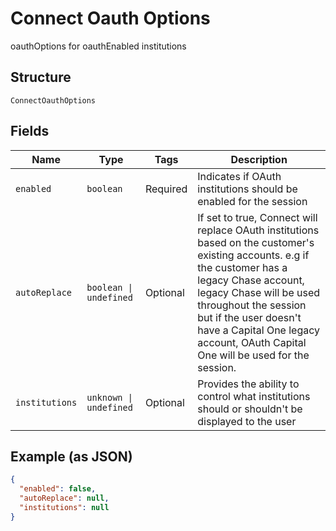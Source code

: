 
# Connect Oauth Options

oauthOptions for oauthEnabled institutions

## Structure

`ConnectOauthOptions`

## Fields

| Name | Type | Tags | Description |
|  --- | --- | --- | --- |
| `enabled` | `boolean` | Required | Indicates if OAuth institutions should be enabled for the session |
| `autoReplace` | `boolean \| undefined` | Optional | If set to true, Connect will replace OAuth institutions based on the customer's existing accounts. e.g if the customer has a legacy Chase account, legacy Chase will be used throughout the session but if the user doesn't have a Capital One legacy account, OAuth Capital One will be used for the session. |
| `institutions` | `unknown \| undefined` | Optional | Provides the ability to control what institutions should or shouldn't be displayed to the user |

## Example (as JSON)

```json
{
  "enabled": false,
  "autoReplace": null,
  "institutions": null
}
```

